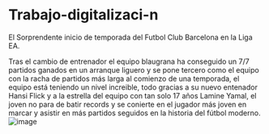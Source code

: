 # Trabajo-digitalizaci-n
El Sorprendente inicio de temporada del Futbol Club Barcelona en la Liga EA.

Tras el cambio de entrenador el equipo blaugrana ha conseguido un 7/7 partidos ganados en un arranque liguero y se pone tercero como el equipo con la racha de partidos más larga al comienzo de una temporada,
el equipo está teniendo un nivel increible, todo gracias a su nuevo entenador Hansi Flick y a la estrella del equipo con tan solo 17 años Lamine Yamal, el joven no para de batir records y se conierte en el jugador más joven en marcar y asistir en más partidos seguidos en la historia del fútbol moderno.
![image](https://github.com/user-attachments/assets/a1a987e0-abe8-4c84-99dd-273017464020)
